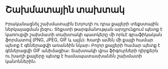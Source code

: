 # Շախմատային տախտակ

Իրականացնել շախմատային էտյուդի ու դրա քայլերի տեքստային ներկայացման լեզու։ Տեքստի թարգմանության արդյունքում պետք է կառուցվի շախմատի տախտակի պատկերը մի որևէ գրաֆիկական ֆորմատով (PNG, JPEG, GIF և այլն)։ Խաղի ամեն մի քայլի համար պետք է գեներացվի առանձին նկար։ Բոլոր քայլերի համար պետք է գեներացվի GIF անիմացիա։ Տախտակի վրա ֆիգուրների դիրքերն ու խաղի քայլերը պետք է համապատասխանեն շախմատի կանոններին։
